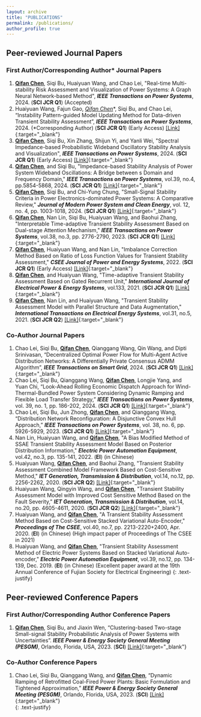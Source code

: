 ```yaml
---
layout: archive
title: "PUBLICATIONS"
permalink: /publications/
author_profile: true
---
```


## Peer-reviewed Journal Papers
### First Author/Corresponding Author* Journal Papers
1. **<u>Qifan Chen</u>**, Siqi Bu, Huaiyuan Wang, and Chao Lei, "Real-time Multi-stability Risk Assessment and Visualization of Power Systems: A Graph Neural Network-based Method", ***IEEE Transactions on Power Systems***, 2024. (**SCI JCR Q1**) (Accepted)<br>
2. Huaiyuan Wang, Fajun Gao, **<u>Qifan Chen*</u>**, Siqi Bu, and Chao Lei, “Instability Pattern-guided Model Updating Method for Data-driven Transient Stability Assessment”, ***IEEE Transactions on Power Systems***, 2024. (*Corresponding Author) (**SCI JCR Q1**) (Early Access) [[Link]](https://ieeexplore.ieee.org/document/10599816){:target="_blank"}<br>
3. **<u>Qifan Chen</u>**, Siqi Bu, Xin Zhang, Shijun Yi, and Yanli Wei, "Spectral Impedance-based Probabilistic Wideband Oscillatory Stability Analysis and Visualization", ***IEEE Transactions on Power Systems***, 2024. (**SCI JCR Q1**) (Early Access) [[Link]](https://ieeexplore.ieee.org/document/10582543){:target="_blank"}<br>
4. **<u>Qifan Chen</u>**, and Siqi Bu, "Impedance-based Stability Analysis of Power System Wideband Oscillations: A Bridge between s Domain and Frequency Domain," ***IEEE Transactions on Power Systems***, vol.39, no.4, pp.5854-5868, 2024. (**SCI JCR Q1**) [[Link]](https://ieeexplore.ieee.org/document/10360322){:target="_blank"}<br>
5. **<u>Qifan Chen</u>**, Siqi Bu, and Chi-Yung Chung, "Small-Signal Stability Criteria in Power Electronics-dominated Power Systems: A Comparative Review," ***Journal of Modern Power System and Clean Energy***, vol. 12, no. 4, pp. 1003-1018, 2024. (**SCI JCR Q1**) [[Link]](https://ieeexplore.ieee.org/document/10355078){:target="_blank"}<br>
6. **<u>Qifan Chen</u>**, Nan Lin, Siqi Bu, Huaiyuan Wang, and Baohui Zhang, "Interpretable Time-adaptive Transient Stability Assessment Based on Dual-stage Attention Mechanism," ***IEEE Transactions on Power Systems***, vol.38, no.3, pp. 2776-2790, 2023. (**SCI JCR Q1**) [[Link]](https://ieeexplore.ieee.org/document/9802730){:target="_blank"}<br>
7. **<u>Qifan Chen</u>**, Huaiyuan Wang, and Nan Lin, "Imbalance Correction Method Based on Ratio of Loss Function Values for Transient Stability Assessment," ***CSEE Journal of Power and Energy Systems***, 2022. (**SCI JCR Q1**) (Early Access) [[Link]](https://ieeexplore.ieee.org/document/9770511){:target="_blank"}<br>
8. **<u>Qifan Chen</u>**, and Huaiyuan Wang, "Time-adaptive Transient Stability Assessment Based on Gated Recurrent Unit," ***International Journal of Electrical Power & Energy Systems***, vol.133, 2021. (**SCI JCR Q1**) [[Link]](https://doi.org/10.1016/j.ijepes.2021.107156){:target="_blank"}<br>
9. **<u>Qifan Chen</u>**, Nan Lin, and Huaiyuan Wang, "Transient Stability Assessment Model with Parallel Structure and Data Augmentation," ***International Transactions on Electrical Energy Systems***, vol.31, no.5, 2021. (**SCI JCR Q2**) [[Link]](https://doi.org/10.1002/2050-7038.12872){:target="_blank"}<br>

### Co-Author Journal Papers
1. Chao Lei, Siqi Bu, **<u>Qifan Chen</u>**, Qianggang Wang, Qin Wang, and Dipti Srinivasan, “Decentralized Optimal Power Flow for Multi-Agent Active Distribution Networks: A Differentially Private Consensus ADMM Algorithm”, ***IEEE Transactions on Smart Grid***, 2024. (**SCI JCR Q1**) [[Link]](https://ieeexplore.ieee.org/document/10659236){:target="_blank"}<br>
2. Chao Lei, Siqi Bu, Qianggang Wang, **<u>Qifan Chen</u>**, Longjie Yang, and Yuan Chi, “Look-Ahead Rolling Economic Dispatch Approach for Wind-Thermal-Bundled Power System Considering Dynamic Ramping and Flexible Load Transfer Strategy,” ***IEEE Transactions on Power Systems***, vol. 39, no. 1, pp. 186-202, 2024. (**SCI JCR Q1**) [[Link]](https://ieeexplore.ieee.org/document/10026349){:target="_blank"}<br>
3. Chao Lei, Siqi Bu, Jun Zhong, **<u>Qifan Chen</u>**, and Qianggang Wang, “Distribution Network Reconfiguration: A Disjunctive Convex Hull Approach,” ***IEEE Transactions on Power Systems***, vol. 38, no. 6, pp. 5926-5929, 2023. (**SCI JCR Q1**) [[Link]](https://ieeexplore.ieee.org/document/10214389){:target="_blank"}<br>
4. Nan Lin, Huaiyuan Wang, and **<u>Qifan Chen</u>**, "A Bias Modified Method of SSAE Transient Stability Assessment Model Based on Posterior Distribution Information," ***Electric Power Automation Equipment***, vol.42, no.3, pp. 135-141, 2022. (**EI**) (in Chinese)<br>
5. Huaiyuan Wang, **<u>Qifan Chen</u>**, and Baohui Zhang, "Transient Stability Assessment Combined Model Framework Based on Cost-Sensitive Method," ***IET Generation, Transmission & Distribution***, vol.14, no.12, pp. 2256-2262, 2020. (**SCI JCR Q2**) [[Link]](https://doi.org/10.1049/iet-gtd.2019.1562){:target="_blank"}<br>
6. Huaiyuan Wang, Qingyin Wang, and **<u>Qifan Chen</u>**, "Transient Stability Assessment Model with Improved Cost Sensitive Method Based on the Fault Severity," ***IET Generation, Transmission & Distribution***, vol.14, no.20, pp. 4605-4611, 2020. (**SCI JCR Q2**) [[Link]](https://doi.org/10.1049/iet-gtd.2020.0967){:target="_blank"}<br>
7. Huaiyuan Wang, and **<u>Qifan Chen</u>**, "A Transient Stability Assessment Method Based on Cost-Sensitive Stacked Variational Auto-Encoder," ***Proceedings of The CSEE***, vol.40, no.7, pp. 2213-2220+2400, Apr. 2020. (**EI**) (in Chinese) (High impact paper of Proceedings of The CSEE in 2021)<br>
8. Huaiyuan Wang, and **<u>Qifan Chen</u>**, "Transient Stability Assessment Method of Electric Power Systems Based on Stacked Variational Auto-encoder," ***Electric Power Automation Equipment***, vol.39, no.12, pp. 134-139, Dec. 2019. (**EI**) (in Chinese) (Excellent paper award at the 19th Annual Conference of Fujian Society for Electrical Engineering)
{: .text-justify}


## Peer-reviewed Conference Papers
### First Author/Corresponding Author Conference Papers
1. **<u>Qifan Chen</u>**, Siqi Bu, and Jiaxin Wen, “Clustering-based Two-stage Small-signal Stability Probabilistic Analysis of Power Systems with Uncertainties”. ***IEEE Power & Energy Society General Meeting (PESGM)***, Orlando, Florida, USA, 2023. (**SCI**) [[Link]](https://ieeexplore.ieee.org/document/10252926){:target="_blank"}<br>

### Co-Author Conference Papers
1. Chao Lei, Siqi Bu, Qianggang Wang, and **<u>Qifan Chen</u>**, “Dynamic Ramping of Retrofitted Coal-Fired Power Plants: Basic Formulation and Tightened Approximation,” ***IEEE Power & Energy Society General Meeting (PESGM)***, Orlando, Florida, USA, 2023. (**SCI**) [[Link]](https://ieeexplore.ieee.org/document/10253043){:target="_blank"}<br>
{: .text-justify}
